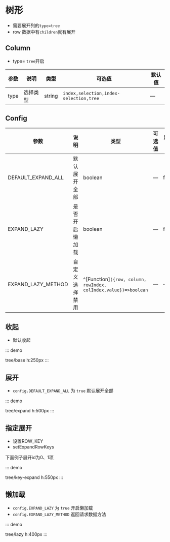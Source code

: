 # 树形

-   需要展开列的`type=tree`
-   row 数据中有`children`就有展开

## Column

-   type= `tree`开启

| 参数 | 说明     | 类型   | 可选值                                 | 默认值 |
| ---- | -------- | ------ | -------------------------------------- | ------ |
| type | 选择类型 | string | `index,selection,index-selection,tree` | —      |

## Config

| 参数               | 说明           | 类型                                                            | 可选值 | 默认值 |
| ------------------ | -------------- | --------------------------------------------------------------- | ------ | ------ |
| DEFAULT_EXPAND_ALL | 默认展开全部   | boolean                                                         | —      | false  |
| EXPAND_LAZY        | 是否开启懒加载 | boolean                                                         | —      | false  |
| EXPAND_LAZY_METHOD | 自定义选择禁用 | ^[Function]`({row, column, rowIndex, colIndex,value})=>boolean` | —      | —      |

## 收起

-   默认收起

::: demo

tree/base
h:250px
:::

## 展开

-   `config.DEFAULT_EXPAND_ALL` 为 `true` 默认展开全部

::: demo

tree/expand
h:500px
:::

## 指定展开
- 设置ROW_KEY
- setExpandRowKeys

 下面例子展开id为0、1项

::: demo

tree/key-expand
h:550px
:::


## 懒加载

-   `config.EXPAND_LAZY` 为 `true` 开启懒加载
-   `config.EXPAND_LAZY_METHOD` 返回请求数据方法

::: demo

tree/lazy
h:400px
:::
